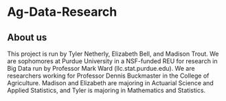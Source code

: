 # Ag-Data-Research

## About us

This project is run by Tyler Netherly, Elizabeth Bell, and Madison Trout. We are sophomores at Purdue University in a
NSF-funded REU for research in Big Data run by Professor Mark Ward (llc.stat.purdue.edu). We are researchers working for Professor Dennis Buckmaster in
the College of Agriculture. Madison and Elizabeth are majoring in Actuarial Science and Applied Statistics, and Tyler is 
majoring in Mathematics and Statistics.
